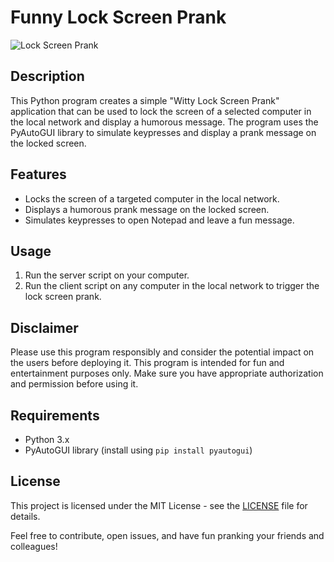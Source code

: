 # Funny Lock Screen Prank

![Lock Screen Prank](lock_screen_prank.png)

## Description
This Python program creates a simple "Witty Lock Screen Prank" application that can be used to lock the screen of a selected computer in the local network and display a humorous message. The program uses the PyAutoGUI library to simulate keypresses and display a prank message on the locked screen.

## Features
- Locks the screen of a targeted computer in the local network.
- Displays a humorous prank message on the locked screen.
- Simulates keypresses to open Notepad and leave a fun message.

## Usage
1. Run the server script on your computer.
2. Run the client script on any computer in the local network to trigger the lock screen prank.

## Disclaimer
Please use this program responsibly and consider the potential impact on the users before deploying it. This program is intended for fun and entertainment purposes only. Make sure you have appropriate authorization and permission before using it.

## Requirements
- Python 3.x
- PyAutoGUI library (install using `pip install pyautogui`)

## License
This project is licensed under the MIT License - see the [LICENSE](LICENSE) file for details.


Feel free to contribute, open issues, and have fun pranking your friends and colleagues!
